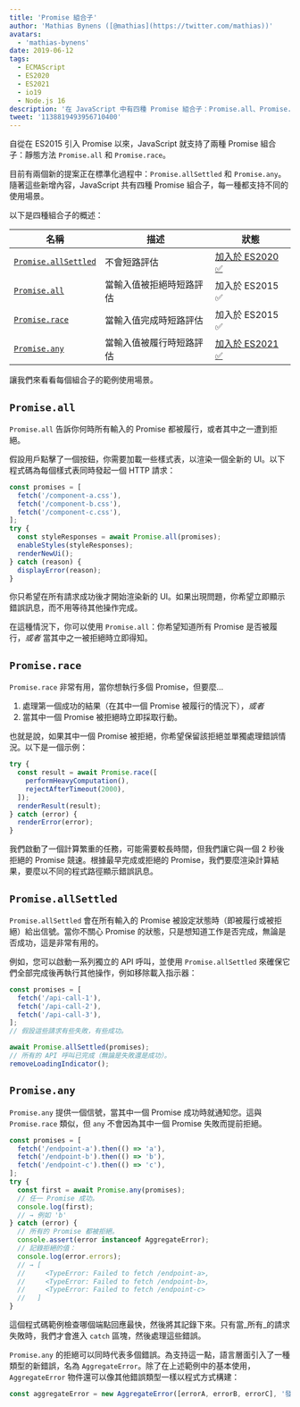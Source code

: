 ```yaml
---
title: 'Promise 組合子'
author: 'Mathias Bynens ([@mathias](https://twitter.com/mathias))'
avatars:
  - 'mathias-bynens'
date: 2019-06-12
tags:
  - ECMAScript
  - ES2020
  - ES2021
  - io19
  - Node.js 16
description: '在 JavaScript 中有四種 Promise 組合子：Promise.all、Promise.race、Promise.allSettled 和 Promise.any。'
tweet: '1138819493956710400'
---
```

自從在 ES2015 引入 Promise 以來，JavaScript 就支持了兩種 Promise 組合子：靜態方法 `Promise.all` 和 `Promise.race`。

目前有兩個新的提案正在標準化過程中：`Promise.allSettled` 和 `Promise.any`。隨著這些新增內容，JavaScript 共有四種 Promise 組合子，每一種都支持不同的使用場景。

<!--truncate-->
以下是四種組合子的概述：


| 名稱                                       | 描述                                          | 狀態                                                          |
| ------------------------------------------ | -------------------------------------------- | ------------------------------------------------------------ |
| [`Promise.allSettled`](#promise.allsettled) | 不會短路評估                                  | [加入於 ES2020 ✅](https://github.com/tc39/proposal-promise-allSettled)  |
| [`Promise.all`](#promise.all)              | 當輸入值被拒絕時短路評估                      | 加入於 ES2015 ✅                                              |
| [`Promise.race`](#promise.race)            | 當輸入值完成時短路評估                        | 加入於 ES2015 ✅                                              |
| [`Promise.any`](#promise.any)              | 當輸入值被履行時短路評估                      | [加入於 ES2021 ✅](https://github.com/tc39/proposal-promise-any)        |


讓我們來看看每個組合子的範例使用場景。

## `Promise.all`

<feature-support chrome="32"
                 firefox="29"
                 safari="8"
                 nodejs="0.12"
                 babel="yes https://github.com/zloirock/core-js#ecmascript-promise"></feature-support>

`Promise.all` 告訴你何時所有輸入的 Promise 都被履行，或者其中之一遭到拒絕。

假設用戶點擊了一個按鈕，你需要加載一些樣式表，以渲染一個全新的 UI。以下程式碼為每個樣式表同時發起一個 HTTP 請求：

```js
const promises = [
  fetch('/component-a.css'),
  fetch('/component-b.css'),
  fetch('/component-c.css'),
];
try {
  const styleResponses = await Promise.all(promises);
  enableStyles(styleResponses);
  renderNewUi();
} catch (reason) {
  displayError(reason);
}
```

你只希望在所有請求成功後才開始渲染新的 UI。如果出現問題，你希望立即顯示錯誤訊息，而不用等待其他操作完成。

在這種情況下，你可以使用 `Promise.all`：你希望知道所有 Promise 是否被履行，_或者_ 當其中之一被拒絕時立即得知。

## `Promise.race`

<feature-support chrome="32"
                 firefox="29"
                 safari="8"
                 nodejs="0.12"
                 babel="yes https://github.com/zloirock/core-js#ecmascript-promise"></feature-support>

`Promise.race` 非常有用，當你想執行多個 Promise，但要麼…

1. 處理第一個成功的結果（在其中一個 Promise 被履行的情況下），_或者_
1. 當其中一個 Promise 被拒絕時立即採取行動。

也就是說，如果其中一個 Promise 被拒絕，你希望保留該拒絕並單獨處理錯誤情況。以下是一個示例：

```js
try {
  const result = await Promise.race([
    performHeavyComputation(),
    rejectAfterTimeout(2000),
  ]);
  renderResult(result);
} catch (error) {
  renderError(error);
}
```

我們啟動了一個計算繁重的任務，可能需要較長時間，但我們讓它與一個 2 秒後拒絕的 Promise 競速。根據最早完成或拒絕的 Promise，我們要麼渲染計算結果，要麼以不同的程式路徑顯示錯誤訊息。

## `Promise.allSettled`

<feature-support chrome="76"
                 firefox="71 https://bugzilla.mozilla.org/show_bug.cgi?id=1549176"
                 safari="13"
                 nodejs="12.9.0 https://nodejs.org/en/blog/release/v12.9.0/"
                 babel="yes https://github.com/zloirock/core-js#ecmascript-promise"></feature-support>

`Promise.allSettled` 會在所有輸入的 Promise 被設定狀態時（即被履行或被拒絕）給出信號。當你不關心 Promise 的狀態，只是想知道工作是否完成，無論是否成功，這是非常有用的。

例如，您可以啟動一系列獨立的 API 呼叫，並使用 `Promise.allSettled` 來確保它們全部完成後再執行其他操作，例如移除載入指示器：

```js
const promises = [
  fetch('/api-call-1'),
  fetch('/api-call-2'),
  fetch('/api-call-3'),
];
// 假設這些請求有些失敗，有些成功。

await Promise.allSettled(promises);
// 所有的 API 呼叫已完成（無論是失敗還是成功）。
removeLoadingIndicator();
```

## `Promise.any`

<feature-support chrome="85 https://bugs.chromium.org/p/v8/issues/detail?id=9808"
                 firefox="79 https://bugzilla.mozilla.org/show_bug.cgi?id=1568903"
                 safari="14 https://bugs.webkit.org/show_bug.cgi?id=202566"
                 nodejs="16"
                 babel="yes https://github.com/zloirock/core-js#ecmascript-promise"></feature-support>

`Promise.any` 提供一個信號，當其中一個 Promise 成功時就通知您。這與 `Promise.race` 類似，但 `any` 不會因為其中一個 Promise 失敗而提前拒絕。

```js
const promises = [
  fetch('/endpoint-a').then(() => 'a'),
  fetch('/endpoint-b').then(() => 'b'),
  fetch('/endpoint-c').then(() => 'c'),
];
try {
  const first = await Promise.any(promises);
  // 任一 Promise 成功。
  console.log(first);
  // → 例如 'b'
} catch (error) {
  // 所有的 Promise 都被拒絕。
  console.assert(error instanceof AggregateError);
  // 記錄拒絕的值：
  console.log(error.errors);
  // → [
  //     <TypeError: Failed to fetch /endpoint-a>,
  //     <TypeError: Failed to fetch /endpoint-b>,
  //     <TypeError: Failed to fetch /endpoint-c>
  //   ]
}
```

這個程式碼範例檢查哪個端點回應最快，然後將其記錄下來。只有當_所有_的請求失敗時，我們才會進入 `catch` 區塊，然後處理這些錯誤。

`Promise.any` 的拒絕可以同時代表多個錯誤。為支持這一點，語言層面引入了一種類型的新錯誤，名為 `AggregateError`。除了在上述範例中的基本使用，`AggregateError` 物件還可以像其他錯誤類型一樣以程式方式構建：

```js
const aggregateError = new AggregateError([errorA, errorB, errorC], '發生了一些錯誤！');
```
